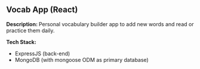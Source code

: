 ## Vocab App (React)

<b>Description: </b> Personal vocabulary builder app to add new words and read or practice them daily.

<b>Tech Stack:</b> 
<ul> 
  <li> ExpressJS (back-end) </li>
  <li>  MongoDB (with mongoose ODM as primary database) </li> 
</ul>
